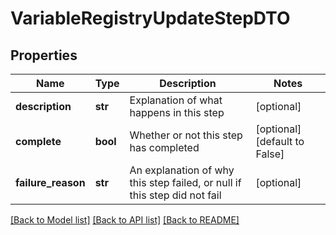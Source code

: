 # VariableRegistryUpdateStepDTO

## Properties
Name | Type | Description | Notes
------------ | ------------- | ------------- | -------------
**description** | **str** | Explanation of what happens in this step | [optional] 
**complete** | **bool** | Whether or not this step has completed | [optional] [default to False]
**failure_reason** | **str** | An explanation of why this step failed, or null if this step did not fail | [optional] 

[[Back to Model list]](../README.md#documentation-for-models) [[Back to API list]](../README.md#documentation-for-api-endpoints) [[Back to README]](../README.md)


